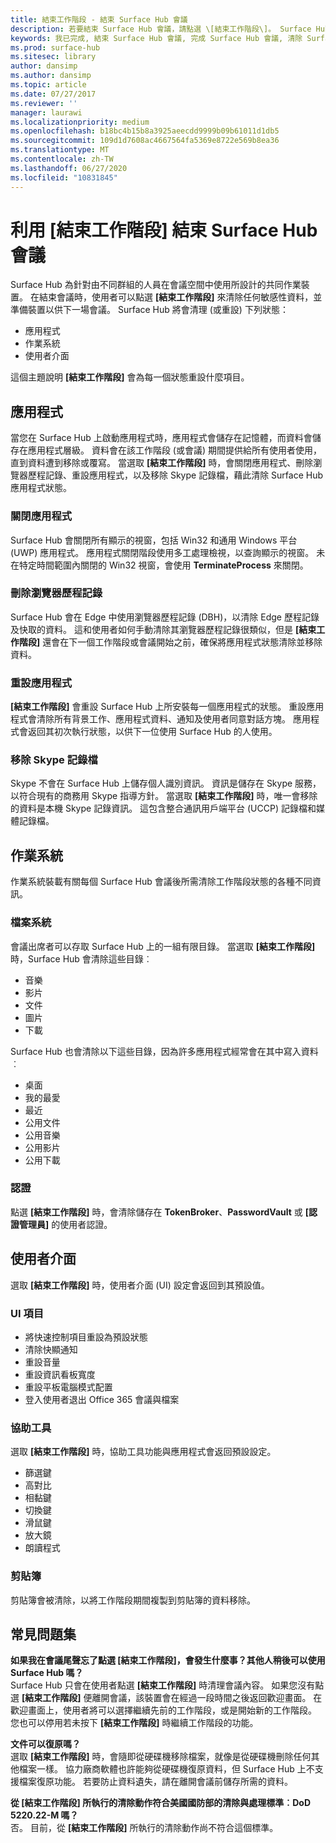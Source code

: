 ```yaml
---
title: 結束工作階段 - 結束 Surface Hub 會議
description: 若要結束 Surface Hub 會議，請點選 \[結束工作階段\]。 Surface Hub 會清除應用程式狀態、作業系統狀態以及使用者介面，這樣 Surface Hub 就可以準備進行下一場會議。
keywords: 我已完成, 結束 Surface Hub 會議, 完成 Surface Hub 會議, 清除 Surface Hub 會議
ms.prod: surface-hub
ms.sitesec: library
author: dansimp
ms.author: dansimp
ms.topic: article
ms.date: 07/27/2017
ms.reviewer: ''
manager: laurawi
ms.localizationpriority: medium
ms.openlocfilehash: b18bc4b15b8a3925aeecdd9999b09b61011d1db5
ms.sourcegitcommit: 109d1d7608ac4667564fa5369e8722e569b8ea36
ms.translationtype: MT
ms.contentlocale: zh-TW
ms.lasthandoff: 06/27/2020
ms.locfileid: "10831845"
---
```

# 利用 \[結束工作階段\] 結束 Surface Hub 會議
Surface Hub 為針對由不同群組的人員在會議空間中使用所設計的共同作業裝置。 在結束會議時，使用者可以點選 **\[結束工作階段\]** 來清除任何敏感性資料，並準備裝置以供下一場會議。 Surface Hub 將會清理 (或重設) 下列狀態：
- 應用程式
- 作業系統
- 使用者介面

這個主題說明 **\[結束工作階段\]** 會為每一個狀態重設什麼項目。

## 應用程式
當您在 Surface Hub 上啟動應用程式時，應用程式會儲存在記憶體，而資料會儲存在應用程式層級。 資料會在該工作階段 (或會議) 期間提供給所有使用者使用，直到資料遭到移除或覆寫。 當選取 **\[結束工作階段\]** 時，會關閉應用程式、刪除瀏覽器歷程記錄、重設應用程式，以及移除 Skype 記錄檔，藉此清除 Surface Hub 應用程式狀態。

### 關閉應用程式
Surface Hub 會關閉所有顯示的視窗，包括 Win32 和通用 Windows 平台 (UWP) 應用程式。 應用程式關閉階段使用多工處理檢視，以查詢顯示的視窗。 未在特定時間範圍內關閉的 Win32 視窗，會使用 **TerminateProcess** 來關閉。 
   
### 刪除瀏覽器歷程記錄
Surface Hub 會在 Edge 中使用瀏覽器歷程記錄 (DBH)，以清除 Edge 歷程記錄及快取的資料。 這和使用者如何手動清除其瀏覽器歷程記錄很類似，但是 **\[結束工作階段\]** 還會在下一個工作階段或會議開始之前，確保將應用程式狀態清除並移除資料。 
 
### 重設應用程式
**\[結束工作階段\]** 會重設 Surface Hub 上所安裝每一個應用程式的狀態。 重設應用程式會清除所有背景工作、應用程式資料、通知及使用者同意對話方塊。 應用程式會返回其初次執行狀態，以供下一位使用 Surface Hub 的人使用。  
 
### 移除 Skype 記錄檔
Skype 不會在 Surface Hub 上儲存個人識別資訊。 資訊是儲存在 Skype 服務，以符合現有的商務用 Skype 指導方針。 當選取 **\[結束工作階段\]** 時，唯一會移除的資料是本機 Skype 記錄資訊。 這包含整合通訊用戶端平台 (UCCP) 記錄檔和媒體記錄檔。   

## 作業系統
作業系統裝載有關每個 Surface Hub 會議後所需清除工作階段狀態的各種不同資訊。 

### 檔案系統
會議出席者可以存取 Surface Hub 上的一組有限目錄。 當選取 **\[結束工作階段\]** 時，Surface Hub 會清除這些目錄︰<br>
- 音樂
- 影片
- 文件
- 圖片
- 下載

Surface Hub 也會清除以下這些目錄，因為許多應用程式經常會在其中寫入資料︰
- 桌面
- 我的最愛
- 最近
- 公用文件
- 公用音樂
- 公用影片
- 公用下載

### 認證
點選 **\[結束工作階段\]** 時，會清除儲存在 **TokenBroker**、**PasswordVault** 或 **\[認證管理員\]** 的使用者認證。

## 使用者介面
選取 **\[結束工作階段\]** 時，使用者介面 (UI) 設定會返回到其預設值。 

### UI 項目
- 將快速控制項目重設為預設狀態
- 清除快顯通知
- 重設音量
- 重設資訊看板寬度
- 重設平板電腦模式配置
- 登入使用者退出 Office 365 會議與檔案

### 協助工具
選取 **\[結束工作階段\]** 時，協助工具功能與應用程式會返回預設設定。
- 篩選鍵
- 高對比
- 相黏鍵
- 切換鍵
- 滑鼠鍵
- 放大鏡
- 朗讀程式

### 剪貼簿
剪貼簿會被清除，以將工作階段期間複製到剪貼簿的資料移除。 

## 常見問題集
**如果我在會議尾聲忘了點選 \[結束工作階段\]，會發生什麼事？其他人稍後可以使用 Surface Hub 嗎？**<br>
Surface Hub 只會在使用者點選 **\[結束工作階段\]** 時清理會議內容。 如果您沒有點選 **\[結束工作階段\]** 便離開會議，該裝置會在經過一段時間之後返回歡迎畫面。 在歡迎畫面上，使用者將可以選擇繼續先前的工作階段，或是開始新的工作階段。 您也可以停用若未按下 **\[結束工作階段\]** 時繼續工作階段的功能。

**文件可以復原嗎？**<br> 選取 **\[結束工作階段\]** 時，會隨即從硬碟機移除檔案，就像是從硬碟機刪除任何其他檔案一樣。 協力廠商軟體也許能夠從硬碟機復原資料，但 Surface Hub 上不支援檔案復原功能。 若要防止資料遺失，請在離開會議前儲存所需的資料。

**從 \[結束工作階段\] 所執行的清除動作符合美國國防部的清除與處理標準︰DoD 5220.22-M 嗎？**<br>
否。 目前，從 **\[結束工作階段\]** 所執行的清除動作尚不符合這個標準。  
  
